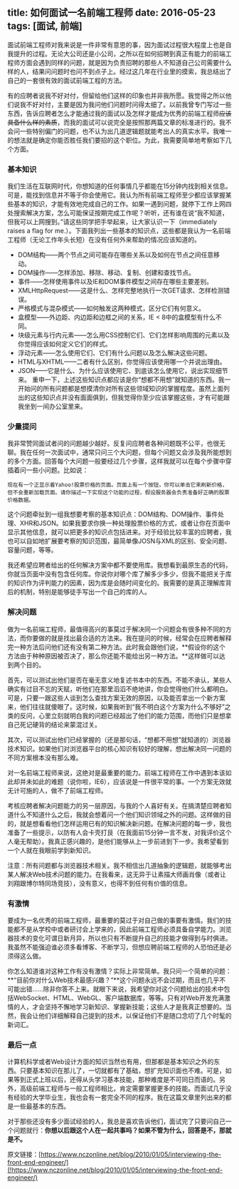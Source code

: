 title: 如何面试一名前端工程师
date: 2016-05-23
tags: [面试, 前端]
---

面试前端工程师对我来说是一件非常有意思的事，因为面试过程很大程度上也是自我提升的过程。无论大公司还是小公司，之所以在如何招聘到真正有能力的前端工程师方面会遇到同样的问题，就是因为负责招聘的那些人不知道自己公司需要什么样的人，结果问问题时也问不到点子上。经过这几年在行业里的摸索，我总结出了自己的一套很有效的面试前端工程的方法。

有的应聘者说我不好对付，但留给他们这样的印象也并非我所愿。我觉得之所以他们说我不好对付，主要是因为我问他们问题时问得太细了。以前我曾专门写过一些东西，告诉应聘者怎么才能通过我的面试以及怎样才能成为优秀的前端工程师<del>应该具备什么样的素质</del>，而我的面试可以说完全是按照那两篇文章的标准进行的。我不会问一些特别偏门的问题，也不认为出几道逻辑题就能考出人的真实水平。我唯一的想法就是确定你能否胜任我们要招的这个职位。为此，我需要简单地考察如下几个方面。

### 基本知识
我们生活在互联网时代，你想知道的任何事情几乎都能在15分钟内找到相关信息。可是，能找到信息并不等于你会使用它。我认为所有前端工程师至少都应该掌握某些基本的知识，才能有效地完成自己的工作。如果一遇到问题，就停下工作上网四处搜索解决方案，怎么可能保证按期完成工作呢？听听，还有谁在说“我不知道，但我可以上网搜到。”请这些同学把手举起来，让大家认识一下（immediately raises a flag for me.）。下面我列出一些基本的知识点，这些都是我认为一名前端工程师（无论工作年头长短）在没有任何外来帮助的情况应该知道的。

* DOM结构——两个节点之间可能存在哪些关系以及如何在节点之间任意移动。
* DOM操作——怎样添加、移除、移动、复制、创建和查找节点。
* 事件——怎样使用事件以及IE和DOM事件模型之间存在哪些主要差别。
* XMLHttpRequest——这是什么、怎样完整地执行一次GET请求、怎样检测错误。
* 严格模式与混杂模式——如何触发这两种模式，区分它们有何意义。
* 盒模型——外边距、内边距和边框之间的关系，IE < 8中的盒模型有什么不同。
* 块级元素与行内元素——怎么用CSS控制它们、它们怎样影响周围的元素以及你觉得应该如何定义它们的样式。
* 浮动元素——怎么使用它们、它们有什么问题以及怎么解决这些问题。
* HTML与XHTML——二者有什么区别，你觉得应该使用哪一个并说出理由。
* JSON——它是什么、为什么应该使用它、到底该怎么使用它，说出实现细节来。
重申一下，上述这些知识点都应该是你“想都不用想”就知道的东西。我一开始问的所有问题都是想摸清你对所有这些领域知识的掌握程度。虽然上面列出的这些知识点并没有面面俱到，但我觉得你至少应该掌握这些，才有可能跟我坐到一间办公室里来。

### 少量提问
我非常赞同面试者问的问题越少越好。反复问应聘者各种问题既不公平，也很无聊。我在任何一次面试中，通常只问三个大问题，但每个问题又会涉及我所能想到的多个方面。回答每个大问题一般要经过几个步骤，这样我就可以在每个步骤中穿插着问一些小问题。比如说：

```
现在有一个正显示着Yahoo!股票价格的页面。页面上有一个按钮，你可以单击它来刷新价格，但不会重新加载页面。请你描述一下实现这个功能的过程，假设服务器会负责准备好正确的股票价格数据。
```

这个问题牵扯到一组我想要考察的基本知识点：DOM结构、DOM操作、事件处理、XHR和JSON。如果我要求你换一种处理股票价格的方式，或者让你在页面中显示其他信息，就可以把更多的知识点包括进来。对于经验比较丰富的应聘者，我也可以自如地扩展要考察的知识范围，最简单像JOSN与XML的区别、安全问题、容量问题，等等。

我还希望应聘者给出的任何解决方案中都不要使用库。我想看到最原生态的代码，你就当页面中没有包含任何库。你说你对哪个库了解多少多少，但我不能把关于库的知识作为评判能力的因素，因为库是会随时间变化的。我需要的是真正理解库背后的机制，特别是能够徒手写出一个自己的库的人。

### 解决问题
做为一名前端工程师，最值得高兴的事莫过于解决同一个问题会有很多种不同的方法，而你要做的就是找出最合适的方法来。我在提问的时候，经常会在应聘者解释完一种方法后问他们还有没有第二种方法。此时我会跟他们说，**假设你的这个方法由于种种原因被否决了，那么你还能不能给出另一种方法。**这样做可以达到两个目的。

首先，可以测试出他们是否在毫无意义地复述书本中的东西。不能不承认，某些人确实有过目不忘的天赋，听他们在那里滔滔不绝地讲，你会觉得他们什么都明白。可是，只要一跟这些人谈到怎么查找方案无效的原因，以及能否拿出一个新方案来，他们往往就傻眼了。这时候，如果我听到“我不明白这个方案为什么不够好”之类的反问，心里立刻就明白我的问题已经超出了他们的能力范围，而他们只是想拿自己死记硬背的结论来蒙混过关。

其次，可以测试出他们已经掌握的（还是那句话，“想都不用想”就知道的）浏览器技术知识。如果他们对浏览器平台的核心知识有较好的理解，想出解决同一问题的不同方案根本没有那么难。

对一名前端工程师来说，这绝对是最重要的能力。前端工程师在工作中遇到本该如此却并未如此的难题（说你啦，IE6），应该说是一件很平常的事。一个方案无效就无计可施的人，做不了前端工程师。

考核应聘者解决问题能力的另一层原因，与我的个人喜好有关。在搞清楚应聘者知道什么不知道什么之后，我就会想着问一个他们知识领域之外的问题。这样做的目的，就是想看看他们怎样运用已有的知识解决新问题。在解决问题的每一步，我也准备了一些提示，以防有人会卡壳打艮（在我面前15分钟一言不发，对我评价这个人毫无帮助）。我真正感兴趣的，是他们能够从上一步前进到下一步。我希望看到一个人就在我眼前学到新知识。

注意：所有问题都与浏览器技术相关。我不相信出几道抽象的逻辑题，就能够考出某人解决Web技术问题的能力。在我看来，这无异于让素描大师画肖像（或者让刘翔跟博尔特同场竞技），没有意义，也得不到任何有价值的信息。

### 有激情
要成为一名优秀的前端工程师，最重要的莫过于对自己做的事要有激情。我们的技能都不是从学校中或者研讨会上学来的，因此前端工程师必须具备自学能力。浏览器技术的变化可谓日新月异，所以也只有不断提升自己的技能才做得到与时俱进。我虽然不能强迫谁必须多看博客、不断学习，但想应聘前端工程师的人恐怕还是必须得这么做。

你怎么知道谁对这种工作有没有激情？实际上非常简单。我只问一个简单的问题：**“目前你对什么Web技术最感兴趣？”**这个问题永远不会过期，而且也几乎不可能出错……除非你答不上来。就眼下来说，我希望你对这个问题给出的技术中包括WebSocket、HTML、WebGL、客户端数据库，等等。只有对Web开发充满激情的人，才会坚持不懈地学习新知识、掌握新技能；这些人才是我真正想要的。当然，我会让他们详细解释自己提到的技术，以保证他们不是随口念叨了几个时髦的新词汇。

### 最后一点
计算机科学或者Web设计方面的知识当然也有用，但那都是基本知识之外的东西。只要基本知识在那儿了，一切就都有了基础，想扩充知识面也不难。可是，如果等到正式上班以后，还得从头学习基本技能，那种难度是不可同日而语的。另外，高级前端工程师与一般工程师相比，肯定需要掌握更多的技能。而面试几乎没有经验的大学毕业生，我也会有一套完全不同的程序。我在这篇文章里列出来的都是一些最基本的东西。

对于那些还没有多少面试经验的人，我总是喜欢告诉他们，面试完了只要问自己一个问题就行：**你想以后跟这个人在一起共事吗？如果不管为什么，回答是不，那就是不。**

原文链接：[https://www.nczonline.net/blog/2010/01/05/interviewing-the-front-end-engineer/](!https://www.nczonline.net/blog/2010/01/05/interviewing-the-front-end-engineer/)